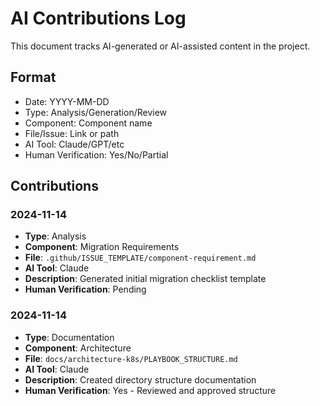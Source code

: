 # AI Contributions Log

This document tracks AI-generated or AI-assisted content in the project.

## Format
- Date: YYYY-MM-DD
- Type: Analysis/Generation/Review
- Component: Component name
- File/Issue: Link or path
- AI Tool: Claude/GPT/etc
- Human Verification: Yes/No/Partial

## Contributions

### 2024-11-14
- **Type**: Analysis
- **Component**: Migration Requirements
- **File**: `.github/ISSUE_TEMPLATE/component-requirement.md`
- **AI Tool**: Claude
- **Description**: Generated initial migration checklist template
- **Human Verification**: Pending

### 2024-11-14
- **Type**: Documentation
- **Component**: Architecture
- **File**: `docs/architecture-k8s/PLAYBOOK_STRUCTURE.md`
- **AI Tool**: Claude
- **Description**: Created directory structure documentation
- **Human Verification**: Yes - Reviewed and approved structure